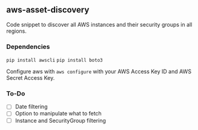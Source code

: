 ## aws-asset-discovery
Code snippet to discover all AWS instances and their security groups in all regions.

### Dependencies 
```pip install awscli```
```pip install boto3```

Configure aws with ```aws configure``` with your AWS Access Key ID and AWS Secret Access Key.

### To-Do
- [ ] Date filtering
- [ ] Option to manipulate what to fetch
- [ ] Instance and SecurityGroup filtering
